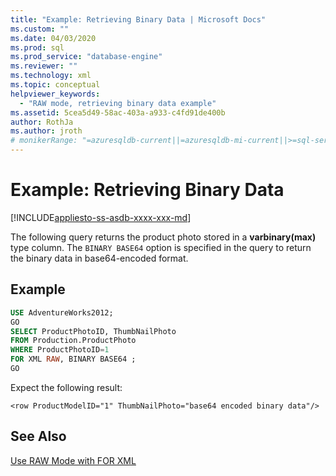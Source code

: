 ```yaml
---
title: "Example: Retrieving Binary Data | Microsoft Docs"
ms.custom: ""
ms.date: 04/03/2020
ms.prod: sql
ms.prod_service: "database-engine"
ms.reviewer: ""
ms.technology: xml
ms.topic: conceptual
helpviewer_keywords: 
  - "RAW mode, retrieving binary data example"
ms.assetid: 5cea5d49-58ac-403a-a933-c4fd91de400b
author: RothJa
ms.author: jroth
# monikerRange: "=azuresqldb-current||=azuresqldb-mi-current||>=sql-server-2016||>=sql-server-linux-2017||=sqlallproducts-allversions"
---
```

# Example: Retrieving Binary Data

[!INCLUDE[appliesto-ss-asdb-xxxx-xxx-md](../../includes/appliesto-ss-asdb-xxxx-xxx-md.md)]

The following query returns the product photo stored in a **varbinary(max)** type column. The `BINARY BASE64` option is specified in the query to return the binary data in base64-encoded format.

## Example

```sql
USE AdventureWorks2012;
GO
SELECT ProductPhotoID, ThumbNailPhoto
FROM Production.ProductPhoto
WHERE ProductPhotoID=1
FOR XML RAW, BINARY BASE64 ;
GO
```

Expect the following result:

```console
<row ProductModelID="1" ThumbNailPhoto="base64 encoded binary data"/>
```

## See Also

[Use RAW Mode with FOR XML](../../relational-databases/xml/use-raw-mode-with-for-xml.md)
